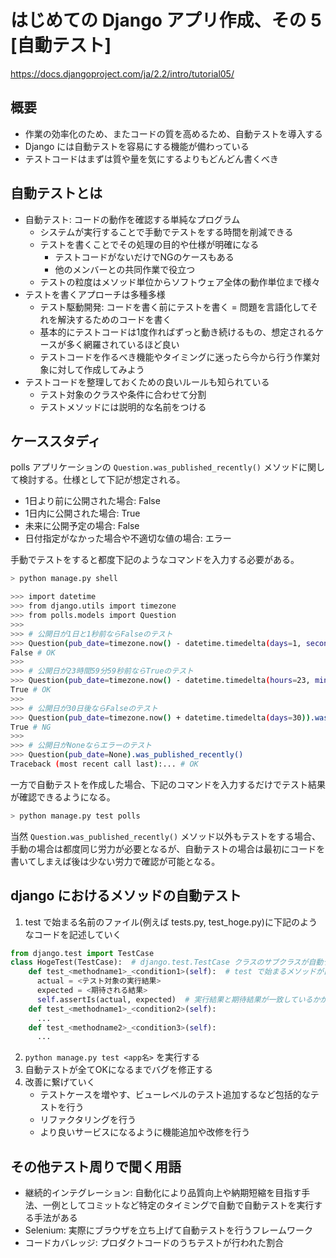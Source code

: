 # はじめての Django アプリ作成、その 5 [自動テスト]
https://docs.djangoproject.com/ja/2.2/intro/tutorial05/

## 概要
- 作業の効率化のため、またコードの質を高めるため、自動テストを導入する
- Django には自動テストを容易にする機能が備わっている
- テストコードはまずは質や量を気にするよりもどんどん書くべき

## 自動テストとは
- 自動テスト: コードの動作を確認する単純なプログラム
  - システムが実行することで手動でテストをする時間を削減できる
  - テストを書くことでその処理の目的や仕様が明確になる
    - テストコードがないだけでNGのケースもある
    - 他のメンバーとの共同作業で役立つ
  - テストの粒度はメソッド単位からソフトウェア全体の動作単位まで様々
- テストを書くアプローチは多種多様
  - テスト駆動開発: コードを書く前にテストを書く = 問題を言語化してそれを解決するためのコードを書く
  - 基本的にテストコードは1度作ればずっと動き続けるもの、想定されるケースが多く網羅されているほど良い
  - テストコードを作るべき機能やタイミングに迷ったら今から行う作業対象に対して作成してみよう
- テストコードを整理しておくための良いルールも知られている
  - テスト対象のクラスや条件に合わせて分割
  - テストメソッドには説明的な名前をつける

## ケーススタディ
polls アプリケーションの `Question.was_published_recently()` メソッドに関して検討する。仕様として下記が想定される。  

  - 1日より前に公開された場合: False
  - 1日内に公開された場合: True
  - 未来に公開予定の場合: False
  - 日付指定がなかった場合や不適切な値の場合: エラー

手動でテストをすると都度下記のようなコマンドを入力する必要がある。  

``` bash
> python manage.py shell

>>> import datetime
>>> from django.utils import timezone
>>> from polls.models import Question
>>>
>>> # 公開日が1日と1秒前ならFalseのテスト
>>> Question(pub_date=timezone.now() - datetime.timedelta(days=1, seconds=1)).was_published_recently()
False # OK
>>>
>>> # 公開日が23時間59分59秒前ならTrueのテスト
>>> Question(pub_date=timezone.now() - datetime.timedelta(hours=23, minutes=59, seconds=59)).was_published_recently()
True # OK
>>>
>>> # 公開日が30日後ならFalseのテスト
>>> Question(pub_date=timezone.now() + datetime.timedelta(days=30)).was_published_recently()
True # NG
>>>
>>> # 公開日がNoneならエラーのテスト
>>> Question(pub_date=None).was_published_recently()
Traceback (most recent call last):... # OK
```

一方で自動テストを作成した場合、下記のコマンドを入力するだけでテスト結果が確認できるようになる。

``` bash
> python manage.py test polls
```

当然 `Question.was_published_recently()` メソッド以外もテストをする場合、手動の場合は都度同じ労力が必要となるが、自動テストの場合は最初にコードを書いてしまえば後は少ない労力で確認が可能となる。

## django におけるメソッドの自動テスト
1. test で始まる名前のファイル(例えば tests.py, test_hoge.py)に下記のようなコードを記述していく
  ``` python
  from django.test import TestCase
  class HogeTest(TestCase):  # django.test.TestCase クラスのサブクラスが自動テストとして認識される
      def test_<methodname1>_<condition1>(self):  # test で始まるメソッドが自動テストとして認識される
        actual = <テスト対象の実行結果>
        expected = <期待される結果>
        self.assertIs(actual, expected)  # 実行結果と期待結果が一致しているかが検証される
      def test_<methodname1>_<condition2>(self):
        ...
      def test_<methodname2>_<condition3>(self):
        ...
  ```
2. `python manage.py test <app名>` を実行する
3. 自動テストが全てOKになるまでバグを修正する
4. 改善に繋げていく
   - テストケースを増やす、ビューレベルのテスト追加するなど包括的なテストを行う
   - リファクタリングを行う
   - より良いサービスになるように機能追加や改修を行う

## その他テスト周りで聞く用語
- 継続的インテグレーション: 自動化により品質向上や納期短縮を目指す手法、一例としてコミットなど特定のタイミングで自動で自動テストを実行する手法がある
- Selenium: 実際にブラウザを立ち上げて自動テストを行うフレームワーク
- コードカバレッジ: プロダクトコードのうちテストが行われた割合

